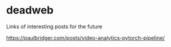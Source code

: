 # deadweb
Links of interesting posts for the future


https://paulbridger.com/posts/video-analytics-pytorch-pipeline/

